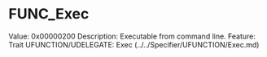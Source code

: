 # FUNC_Exec

Value: 0x00000200
Description: Executable from command line.
Feature: Trait
UFUNCTION/UDELEGATE: Exec (../../Specifier/UFUNCTION/Exec.md)